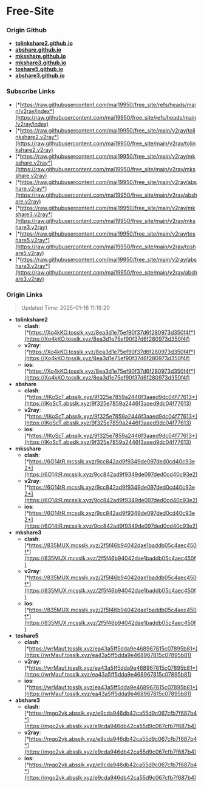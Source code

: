 # Free-Site

### Origin Github

- [**tolinkshare2.github.io**](https://github.com/tolinkshare2/tolinkshare2.github.io)
- [**abshare.github.io**](https://github.com/abshare/abshare.github.io)
- [**mksshare.github.io**](https://github.com/mksshare/mksshare.github.io)
- [**mkshare3.github.io**](https://github.com/mkshare3/mkshare3.github.io)
- [**toshare5.github.io**](https://github.com/toshare5/toshare5.github.io)
- [**abshare3.github.io**](https://github.com/abshare3/abshare3.github.io)

### Subscribe Links

- [*https://raw.githubusercontent.com/mai19950/free_site/refs/heads/main/v2ray/index*](https://raw.githubusercontent.com/mai19950/free_site/refs/heads/main/v2ray/index)
- [*https://raw.githubusercontent.com/mai19950/free_site/main/v2ray/tolinkshare2.v2ray*](https://raw.githubusercontent.com/mai19950/free_site/main/v2ray/tolinkshare2.v2ray)
- [*https://raw.githubusercontent.com/mai19950/free_site/main/v2ray/mksshare.v2ray*](https://raw.githubusercontent.com/mai19950/free_site/main/v2ray/mksshare.v2ray)
- [*https://raw.githubusercontent.com/mai19950/free_site/main/v2ray/abshare.v2ray*](https://raw.githubusercontent.com/mai19950/free_site/main/v2ray/abshare.v2ray)
- [*https://raw.githubusercontent.com/mai19950/free_site/main/v2ray/mkshare3.v2ray*](https://raw.githubusercontent.com/mai19950/free_site/main/v2ray/mkshare3.v2ray)
- [*https://raw.githubusercontent.com/mai19950/free_site/main/v2ray/toshare5.v2ray*](https://raw.githubusercontent.com/mai19950/free_site/main/v2ray/toshare5.v2ray)
- [*https://raw.githubusercontent.com/mai19950/free_site/main/v2ray/abshare3.v2ray*](https://raw.githubusercontent.com/mai19950/free_site/main/v2ray/abshare3.v2ray)

### Origin Links

> Updated Time: 2025-01-16 11:19:20

- **tolinkshare2**
  - **clash**: [*https://Xo4kKO.tosslk.xyz/8ea3d1e75ef90f37d6f280973d350f4f*](https://Xo4kKO.tosslk.xyz/8ea3d1e75ef90f37d6f280973d350f4f)
  - **v2ray**: [*https://Xo4kKO.tosslk.xyz/8ea3d1e75ef90f37d6f280973d350f4f*](https://Xo4kKO.tosslk.xyz/8ea3d1e75ef90f37d6f280973d350f4f)
  - **ios**: [*https://Xo4kKO.tosslk.xyz/8ea3d1e75ef90f37d6f280973d350f4f*](https://Xo4kKO.tosslk.xyz/8ea3d1e75ef90f37d6f280973d350f4f)
- **abshare**
  - **clash**: [*https://IKoScT.absslk.xyz/9f325e7859a2446f3aaed9dc04f77613*](https://IKoScT.absslk.xyz/9f325e7859a2446f3aaed9dc04f77613)
  - **v2ray**: [*https://IKoScT.absslk.xyz/9f325e7859a2446f3aaed9dc04f77613*](https://IKoScT.absslk.xyz/9f325e7859a2446f3aaed9dc04f77613)
  - **ios**: [*https://IKoScT.absslk.xyz/9f325e7859a2446f3aaed9dc04f77613*](https://IKoScT.absslk.xyz/9f325e7859a2446f3aaed9dc04f77613)
- **mksshare**
  - **clash**: [*https://6O14tR.mcsslk.xyz/9cc842ad9f9349de097ded0cd40c93e2*](https://6O14tR.mcsslk.xyz/9cc842ad9f9349de097ded0cd40c93e2)
  - **v2ray**: [*https://6O14tR.mcsslk.xyz/9cc842ad9f9349de097ded0cd40c93e2*](https://6O14tR.mcsslk.xyz/9cc842ad9f9349de097ded0cd40c93e2)
  - **ios**: [*https://6O14tR.mcsslk.xyz/9cc842ad9f9349de097ded0cd40c93e2*](https://6O14tR.mcsslk.xyz/9cc842ad9f9349de097ded0cd40c93e2)
- **mkshare3**
  - **clash**: [*https://835MUX.mcsslk.xyz/2f5f46b94042dae1baddb05c4aec450f*](https://835MUX.mcsslk.xyz/2f5f46b94042dae1baddb05c4aec450f)
  - **v2ray**: [*https://835MUX.mcsslk.xyz/2f5f46b94042dae1baddb05c4aec450f*](https://835MUX.mcsslk.xyz/2f5f46b94042dae1baddb05c4aec450f)
  - **ios**: [*https://835MUX.mcsslk.xyz/2f5f46b94042dae1baddb05c4aec450f*](https://835MUX.mcsslk.xyz/2f5f46b94042dae1baddb05c4aec450f)
- **toshare5**
  - **clash**: [*https://wrMauf.tosslk.xyz/ea43a5ff5dda9e468967815c07895b81*](https://wrMauf.tosslk.xyz/ea43a5ff5dda9e468967815c07895b81)
  - **v2ray**: [*https://wrMauf.tosslk.xyz/ea43a5ff5dda9e468967815c07895b81*](https://wrMauf.tosslk.xyz/ea43a5ff5dda9e468967815c07895b81)
  - **ios**: [*https://wrMauf.tosslk.xyz/ea43a5ff5dda9e468967815c07895b81*](https://wrMauf.tosslk.xyz/ea43a5ff5dda9e468967815c07895b81)
- **abshare3**
  - **clash**: [*https://mgo2vk.absslk.xyz/e9cda946db42ca55d9c067cfb7f687b4*](https://mgo2vk.absslk.xyz/e9cda946db42ca55d9c067cfb7f687b4)
  - **v2ray**: [*https://mgo2vk.absslk.xyz/e9cda946db42ca55d9c067cfb7f687b4*](https://mgo2vk.absslk.xyz/e9cda946db42ca55d9c067cfb7f687b4)
  - **ios**: [*https://mgo2vk.absslk.xyz/e9cda946db42ca55d9c067cfb7f687b4*](https://mgo2vk.absslk.xyz/e9cda946db42ca55d9c067cfb7f687b4)
